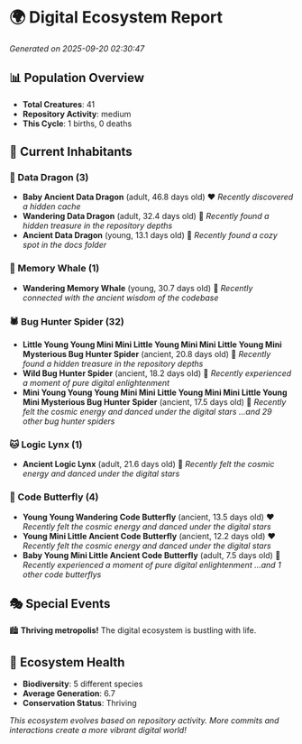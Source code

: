 # 🌍 Digital Ecosystem Report
*Generated on 2025-09-20 02:30:47*

## 📊 Population Overview
- **Total Creatures**: 41
- **Repository Activity**: medium
- **This Cycle**: 1 births, 0 deaths

## 👥 Current Inhabitants

### 🐉 Data Dragon (3)
- **Baby Ancient Data Dragon** (adult, 46.8 days old) ❤️
  *Recently discovered a hidden cache*
- **Wandering Data Dragon** (adult, 32.4 days old) 💛
  *Recently found a hidden treasure in the repository depths*
- **Ancient Data Dragon** (young, 13.1 days old) 💚
  *Recently found a cozy spot in the docs folder*

### 🐋 Memory Whale (1)
- **Wandering Memory Whale** (young, 30.7 days old) 💚
  *Recently connected with the ancient wisdom of the codebase*

### 🕷️ Bug Hunter Spider (32)
- **Little Young Young Mini Mini Little Young Mini Mini Little Young Mini Mysterious Bug Hunter Spider** (ancient, 20.8 days old) 💛
  *Recently found a hidden treasure in the repository depths*
- **Wild Bug Hunter Spider** (ancient, 18.2 days old) 💛
  *Recently experienced a moment of pure digital enlightenment*
- **Mini Young Young Young Mini Mini Little Young Mini Mini Little Young Mini Mysterious Bug Hunter Spider** (ancient, 17.5 days old) 💛
  *Recently felt the cosmic energy and danced under the digital stars*
  *...and 29 other bug hunter spiders*

### 🐱 Logic Lynx (1)
- **Ancient Logic Lynx** (adult, 21.6 days old) 💛
  *Recently felt the cosmic energy and danced under the digital stars*

### 🦋 Code Butterfly (4)
- **Young Young Wandering Code Butterfly** (ancient, 13.5 days old) ❤️
  *Recently felt the cosmic energy and danced under the digital stars*
- **Young Mini Little Ancient Code Butterfly** (ancient, 12.2 days old) ❤️
  *Recently felt the cosmic energy and danced under the digital stars*
- **Baby Young Mini Little Ancient Code Butterfly** (adult, 7.5 days old) 💚
  *Recently experienced a moment of pure digital enlightenment*
  *...and 1 other code butterflys*

## 🎭 Special Events

🏙️ **Thriving metropolis!** The digital ecosystem is bustling with life.

## 🔬 Ecosystem Health
- **Biodiversity**: 5 different species
- **Average Generation**: 6.7
- **Conservation Status**: Thriving

*This ecosystem evolves based on repository activity. More commits and interactions create a more vibrant digital world!*